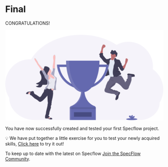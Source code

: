 Final
======

CONGRATULATIONS! 

![Dotnet Version](../_static/final/finished_tutorialv3.png)


You have now successfully created and tested your first Specflow project.

💡 We have put together a little exercise for you to test your newly acquired skills, <a href="https://docs.specflow.org/projects/getting-started/en/latest/GettingStarted/Exercise.html" target="_blank" rel="noopener noreferrer">Click here</a> to try it out!

To keep up to date with the latest on Specflow [Join the SpecFlow Community](https://specflow.org/community/).
